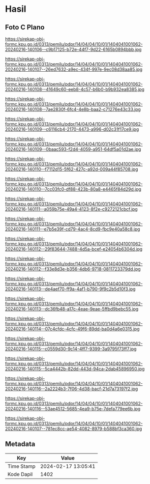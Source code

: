 # Hasil

## Foto C Plano

https://sirekap-obj-formc.kpu.go.id/0313/pemilu/pdpr/14/04/04/10/01/1404041001062-20240216-140106--c9b17125-b72e-44f7-9d22-6165b0894bbb.jpg

https://sirekap-obj-formc.kpu.go.id/0313/pemilu/pdpr/14/04/04/10/01/1404041001062-20240216-140107--26ed7632-a9ec-434f-997e-9ec08d38aa85.jpg

https://sirekap-obj-formc.kpu.go.id/0313/pemilu/pdpr/14/04/04/10/01/1404041001062-20240216-140108--41649c60-eeb8-4c57-b6b0-b9b932ea8385.jpg

https://sirekap-obj-formc.kpu.go.id/0313/pemilu/pdpr/14/04/04/10/01/1404041001062-20240216-140108--7ae2830f-6fc4-4e8b-baa2-c71276e43c33.jpg

https://sirekap-obj-formc.kpu.go.id/0313/pemilu/pdpr/14/04/04/10/01/1404041001062-20240216-140109--c6116cb4-2170-4473-a996-d02c31f17ce9.jpg

https://sirekap-obj-formc.kpu.go.id/0313/pemilu/pdpr/14/04/04/10/01/1404041001062-20240216-140109--0baac593-f2d4-4059-a951-64df5a01d2ae.jpg

https://sirekap-obj-formc.kpu.go.id/0313/pemilu/pdpr/14/04/04/10/01/1404041001062-20240216-140110--f7112d15-5f62-427c-a92d-009a44f85708.jpg

https://sirekap-obj-formc.kpu.go.id/0313/pemilu/pdpr/14/04/04/10/01/1404041001062-20240216-140110--7cc03fc0-df88-423b-80a8-e4465f84d29d.jpg

https://sirekap-obj-formc.kpu.go.id/0313/pemilu/pdpr/14/04/04/10/01/1404041001062-20240216-140111--a059b75e-49a4-4123-8f2e-c9272121cbcf.jpg

https://sirekap-obj-formc.kpu.go.id/0313/pemilu/pdpr/14/04/04/10/01/1404041001062-20240216-140111--e7b5e39f-cd79-4ac4-8cd9-fbc9e40a58c8.jpg

https://sirekap-obj-formc.kpu.go.id/0313/pemilu/pdpr/14/04/04/10/01/1404041001062-20240216-140112--29f83644-7488-4d5a-bcef-e24054b6304d.jpg

https://sirekap-obj-formc.kpu.go.id/0313/pemilu/pdpr/14/04/04/10/01/1404041001062-20240216-140112--f33e8d3e-b356-4db6-9718-0811723379dd.jpg

https://sirekap-obj-formc.kpu.go.id/0313/pemilu/pdpr/14/04/04/10/01/1404041001062-20240216-140113--de4aef70-ff9a-4af1-b790-9f9c2b5d10f3.jpg

https://sirekap-obj-formc.kpu.go.id/0313/pemilu/pdpr/14/04/04/10/01/1404041001062-20240216-140113--dc36fb48-a17c-4eae-9eae-5ffbd9bebc55.jpg

https://sirekap-obj-formc.kpu.go.id/0313/pemilu/pdpr/14/04/04/10/01/1404041001062-20240216-140114--07c4cfdc-4cfc-49f6-89dd-ba0d4a6e0315.jpg

https://sirekap-obj-formc.kpu.go.id/0313/pemilu/pdpr/14/04/04/10/01/1404041001062-20240216-140115--c0559d30-9c14-4ff7-9399-3a9795f73ff7.jpg

https://sirekap-obj-formc.kpu.go.id/0313/pemilu/pdpr/14/04/04/10/01/1404041001062-20240216-140115--5ca4442b-82dd-443d-94ca-2dab45896950.jpg

https://sirekap-obj-formc.kpu.go.id/0313/pemilu/pdpr/14/04/04/10/01/1404041001062-20240216-140116--2a2224b3-7f06-4d38-bacf-21d7a73197f2.jpg

https://sirekap-obj-formc.kpu.go.id/0313/pemilu/pdpr/14/04/04/10/01/1404041001062-20240216-140116--53ae4512-5685-4ea9-b75e-7defa779ee6b.jpg

https://sirekap-obj-formc.kpu.go.id/0313/pemilu/pdpr/14/04/04/10/01/1404041001062-20240216-140107--781ec8cc-ae54-4082-8979-b588bf3ca360.jpg


## Metadata

| Key        | Value               |
| ---------- | ------------------- |
| Time Stamp | 2024-02-17 13:05:41 |
| Kode Dapil | 1402                |



